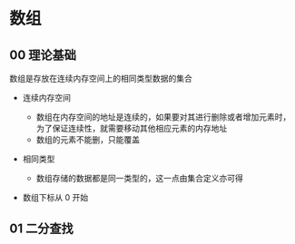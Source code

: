 # 数组

## 00 理论基础

数组是存放在连续内存空间上的相同类型数据的集合

- 连续内存空间
  - 数组在内存空间的地址是连续的，如果要对其进行删除或者增加元素时，为了保证连续性，就需要移动其他相应元素的内存地址
  - 数组的元素不能删，只能覆盖

- 相同类型
  - 数组存储的数据都是同一类型的，这一点由集合定义亦可得
- 数组下标从 0 开始

## 01 二分查找

